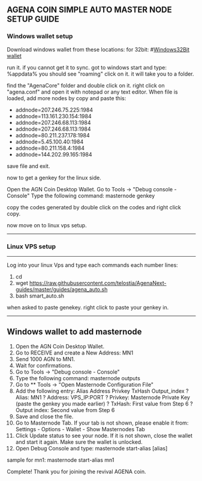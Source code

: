 ## AGENA COIN SIMPLE AUTO MASTER NODE SETUP GUIDE 

### Windows wallet setup

Download windows wallet from these locations:
for 32bit: 
#[Windows32Bit wallet](https://github.com/telostia/AgenaNext-guides/raw/master/wallet/windows32bit/agenaWin32-qt.exe)

run it. if you cannot get it to sync. got to windows start and type:
%appdata% 
you should see "roaming" click on it. it will take you to a folder.

find the "AgenaCore" folder and double click on it.
right click on "agena.conf" and open it with notepad or any text editor.
When file is loaded, add more nodes by copy and paste this:

* addnode=207.246.75.225:1984
* addnode=113.161.230.154:1984
* addnode=207.246.68.113:1984
* addnode=207.246.68.113:1984
* addnode=80.211.237.178:1984
* addnode=5.45.100.40:1984
* addnode=80.211.158.4:1984
* addnode=144.202.99.165:1984

save file and exit.

now to get a genkey for the linux side.

Open the AGN Coin Desktop Wallet. 
Go to Tools -> "Debug console - Console" 
Type the following command: masternode genkey

copy the codes generated by double click on the codes and right click copy.

now move on to linux vps setup.

-----------------------
### Linux VPS setup
----------------------
Log into your linux Vps and type each commands each number lines:

1. cd
2. wget https://raw.githubusercontent.com/telostia/AgenaNext-guides/master/guides/agena_auto.sh
3. bash smart_auto.sh 

when asked to paste genekey. right click to paste your genkey in.



---------------------------------
Windows wallet to add masternode 
---------------------------------

1.   Open the AGN Coin Desktop Wallet. 
2.   Go to RECEIVE and create a New Address: MN1 
3.   Send 1000 AGN to MN1. 
4.   Wait for confirmations. 
5.   Go to Tools -> "Debug console - Console" 
6.   Type the following command: masternode outputs 
7.   Go to ** Tools -> "Open Masternode Configuration File" 
8.   Add the following entry: 
Alias Address Privkey TxHash Output_index 
?  Alias: MN1 
?  Address: VPS_IP:PORT 
?  Privkey: Masternode Private Key (paste the genkey you made earlier)
?  TxHash: First value from Step 6 
?  Output index: Second value from Step 6 
9.   Save and close the file. 
10.   Go to Masternode Tab. If your tab is not shown, please enable it 
from: Settings - Options - Wallet - Show Masternodes Tab 
11.   Click Update status to see your node. If it is not shown, close the wallet and 
start it again. Make sure the wallet is unlocked. 
12.   Open Debug Console and type: 
masternode start-alias [alias] 

sample for mn1:
masternode start-alias mn1

Complete! Thank you for joining the revival AGENA coin.

 